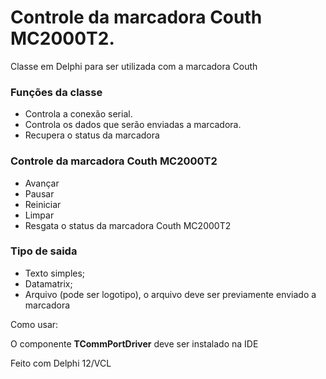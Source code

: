 # Controle da marcadora Couth MC2000T2.

Classe em Delphi para ser utilizada com a marcadora Couth

<h3>Funções da classe</h3>
<ul>
<li>Controla a conexão serial.</li>
<li>Controla os dados que serão enviadas a marcadora.</li>
<li>Recupera o status da marcadora</li>
</ul>

<h3>Controle da marcadora Couth MC2000T2</h3>
<ul>
<li>Avançar</li>
<li>Pausar</li>
<li>Reiniciar</li>
<li>Limpar</li>
<li>Resgata o status da marcadora Couth MC2000T2</li>
</ul>

<h3>Tipo de saida</h3>
<ul>
<li>Texto simples;</li>
<li>Datamatrix;</li>
<li>Arquivo (pode ser logotipo), o arquivo deve ser previamente enviado a marcadora</li>
</ul>

Como usar:



<p>O componente <b>TCommPortDriver</b> deve ser instalado na IDE</p>
<p>Feito com Delphi 12/VCL</p>
